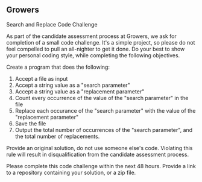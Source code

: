 ## Growers

Search and Replace Code Challenge

As part of the candidate assessment process at Growers, we ask for completion of a small code challenge.  It's a simple project, so please do not feel compelled to pull an all-nighter to get it done.  Do your best to show your personal coding style, while completing the following objectives.

Create a program that does the following:

1. Accept a file as input
2. Accept a string value as a "search parameter"
3. Accept a string value as a "replacement parameter"
4. Count every occurrence of the value of the "search parameter" in the file
5. Replace each occurance of the "search parameter" with the value of the "replacement parameter"
6. Save the file
7. Output the total number of occurrences of the "search parameter", and the total number of replacements.

Provide an original solution, do not use someone else's code.  Violating this rule will result in disqualification from the candidate assessment process.

Please complete this code challenge within the next 48 hours.  Provide a link to a repository containing your solution, or a zip file.